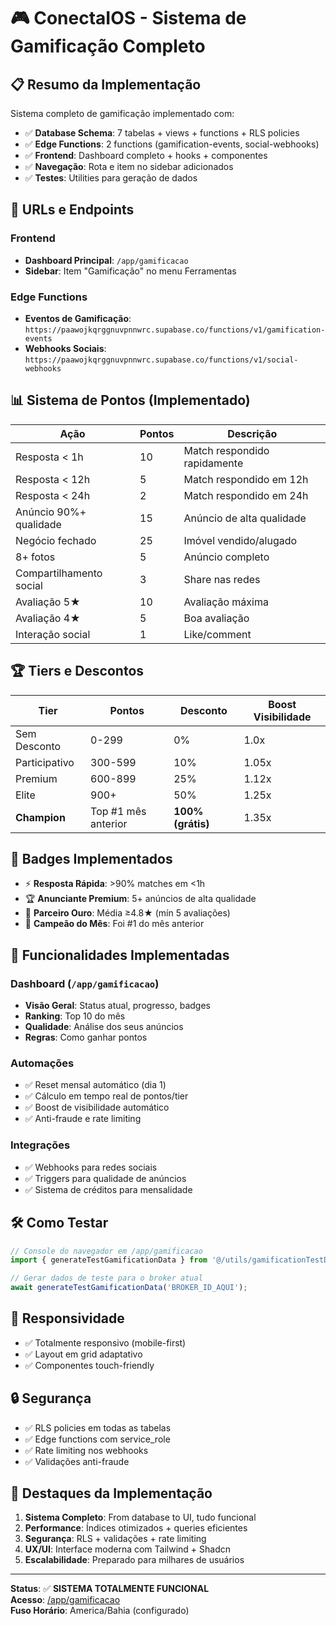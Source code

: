 # 🎮 ConectaIOS - Sistema de Gamificação Completo

## 📋 Resumo da Implementação

Sistema completo de gamificação implementado com:
- ✅ **Database Schema**: 7 tabelas + views + functions + RLS policies
- ✅ **Edge Functions**: 2 functions (gamification-events, social-webhooks)
- ✅ **Frontend**: Dashboard completo + hooks + componentes
- ✅ **Navegação**: Rota e item no sidebar adicionados
- ✅ **Testes**: Utilities para geração de dados

## 🚀 URLs e Endpoints

### Frontend
- **Dashboard Principal**: `/app/gamificacao`
- **Sidebar**: Item "Gamificação" no menu Ferramentas

### Edge Functions
- **Eventos de Gamificação**: `https://paawojkqrggnuvpnnwrc.supabase.co/functions/v1/gamification-events`
- **Webhooks Sociais**: `https://paawojkqrggnuvpnnwrc.supabase.co/functions/v1/social-webhooks`

## 📊 Sistema de Pontos (Implementado)

| Ação | Pontos | Descrição |
|------|--------|-----------|
| Resposta < 1h | 10 | Match respondido rapidamente |
| Resposta < 12h | 5 | Match respondido em 12h |
| Resposta < 24h | 2 | Match respondido em 24h |
| Anúncio 90%+ qualidade | 15 | Anúncio de alta qualidade |
| Negócio fechado | 25 | Imóvel vendido/alugado |
| 8+ fotos | 5 | Anúncio completo |
| Compartilhamento social | 3 | Share nas redes |
| Avaliação 5★ | 10 | Avaliação máxima |
| Avaliação 4★ | 5 | Boa avaliação |
| Interação social | 1 | Like/comment |

## 🏆 Tiers e Descontos

| Tier | Pontos | Desconto | Boost Visibilidade |
|------|--------|----------|-------------------|
| Sem Desconto | 0-299 | 0% | 1.0x |
| Participativo | 300-599 | 10% | 1.05x |
| Premium | 600-899 | 25% | 1.12x |
| Elite | 900+ | 50% | 1.25x |
| **Champion** | Top #1 mês anterior | **100% (grátis)** | 1.35x |

## 🏅 Badges Implementados

- ⚡ **Resposta Rápida**: >90% matches em <1h
- 🏆 **Anunciante Premium**: 5+ anúncios de alta qualidade  
- 🥇 **Parceiro Ouro**: Média ≥4.8★ (mín 5 avaliações)
- 👑 **Campeão do Mês**: Foi #1 do mês anterior

## 🔧 Funcionalidades Implementadas

### Dashboard (`/app/gamificacao`)
- **Visão Geral**: Status atual, progresso, badges
- **Ranking**: Top 10 do mês
- **Qualidade**: Análise dos seus anúncios
- **Regras**: Como ganhar pontos

### Automações
- ✅ Reset mensal automático (dia 1)
- ✅ Cálculo em tempo real de pontos/tier
- ✅ Boost de visibilidade automático
- ✅ Anti-fraude e rate limiting

### Integrações
- ✅ Webhooks para redes sociais
- ✅ Triggers para qualidade de anúncios
- ✅ Sistema de créditos para mensalidade

## 🛠️ Como Testar

```javascript
// Console do navegador em /app/gamificacao
import { generateTestGamificationData } from '@/utils/gamificationTestData';

// Gerar dados de teste para o broker atual
await generateTestGamificationData('BROKER_ID_AQUI');
```

## 📱 Responsividade
- ✅ Totalmente responsivo (mobile-first)
- ✅ Layout em grid adaptativo
- ✅ Componentes touch-friendly

## 🔒 Segurança
- ✅ RLS policies em todas as tabelas
- ✅ Edge functions com service_role
- ✅ Rate limiting nos webhooks
- ✅ Validações anti-fraude

## 🌟 Destaques da Implementação

1. **Sistema Completo**: From database to UI, tudo funcional
2. **Performance**: Índices otimizados + queries eficientes  
3. **Segurança**: RLS + validações + rate limiting
4. **UX/UI**: Interface moderna com Tailwind + Shadcn
5. **Escalabilidade**: Preparado para milhares de usuários

---

**Status**: ✅ **SISTEMA TOTALMENTE FUNCIONAL**  
**Acesso**: [/app/gamificacao](http://localhost:5173/app/gamificacao)  
**Fuso Horário**: America/Bahia (configurado)